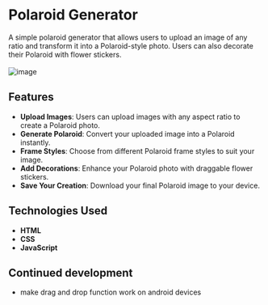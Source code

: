# Polaroid Generator

A simple polaroid generator that allows users to upload an image of any ratio and transform it into a Polaroid-style photo. Users can also decorate their Polaroid with flower stickers.
<br /><br />
![image](preview.gif)

## Features

- **Upload Images**: Users can upload images with any aspect ratio to create a Polaroid photo.
- **Generate Polaroid**: Convert your uploaded image into a Polaroid instantly.
- **Frame Styles**: Choose from different Polaroid frame styles to suit your image.
- **Add Decorations**: Enhance your Polaroid photo with draggable flower stickers.
- **Save Your Creation**: Download your final Polaroid image to your device.

## Technologies Used

- **HTML**
- **CSS**
- **JavaScript**

## Continued development

- make drag and drop function work on android devices
